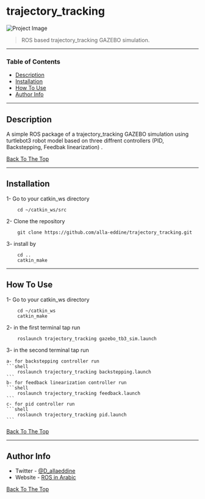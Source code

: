 # trajectory_tracking

![Project Image](project-image-url)

> ROS based trajectory_tracking GAZEBO simulation.

---

### Table of Contents

- [Description](#description)
- [Installation](#Installation)
- [How To Use](#how-to-use)
- [Author Info](#author-info)

---

## Description

A simple ROS package of a trajectory_tracking GAZEBO simulation using turtlebot3 robot model based on three diffrent controllers (PID, Backstepping, Feedbak linearization) .

[Back To The Top](#trajectory_tracking)

---

## Installation

1- Go to your catkin_ws directory
```shell
    cd ~/catkin_ws/src
```
2- Clone the repository
```shell
    git clone https://github.com/alla-eddine/trajectory_tracking.git
```
3- install by 
```shell
    cd ..
    catkin_make
```
---

## How To Use

1- Go to your catkin_ws directory
```shell
    cd ~/catkin_ws
    catkin_make
```
2- in the first terminal tap run
```shell
    roslaunch trajectory_tracking gazebo_tb3_sim.launch
```
3- in the second terminal tap run

    a- for backstepping controller run 
    ```shell
        roslaunch trajectory_tracking backstepping.launch
    ```
    b- for feedback linearization controller run 
    ```shell
        roslaunch trajectory_tracking feedback.launch
    ```
    c- for pid controller run 
    ```shell
        roslaunch trajectory_tracking pid.launch
    ```
[Back To The Top](#trajectory_tracking)

---



## Author Info

- Twitter - [@D_allaeddine](https://twitter.com/D_allaeddine)
- Website - [ROS in Arabic](arabic-ros.eb2a.com)

[Back To The Top](#trajectory_tracking)
